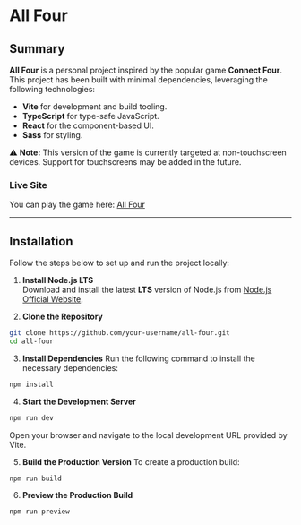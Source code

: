 # All Four

## Summary

**All Four** is a personal project inspired by the popular game **Connect Four**. This project has been built with minimal dependencies, leveraging the following technologies:

- **Vite** for development and build tooling.
- **TypeScript** for type-safe JavaScript.
- **React** for the component-based UI.
- **Sass** for styling.

⚠️ **Note:** This version of the game is currently targeted at non-touchscreen devices. Support for touchscreens may be added in the future.

### Live Site

You can play the game here: [All Four](http://all-four.s3-website.eu-west-2.amazonaws.com/)

---

## Installation

Follow the steps below to set up and run the project locally:

1. **Install Node.js LTS**  
Download and install the latest **LTS** version of Node.js from [Node.js Official Website](https://nodejs.org/).

2. **Clone the Repository**  
```bash
git clone https://github.com/your-username/all-four.git
cd all-four
```

3. **Install Dependencies**
Run the following command to install the necessary dependencies:
```bash
npm install
```

4. **Start the Development Server**
```bash
npm run dev
```
Open your browser and navigate to the local development URL provided by Vite.

5. **Build the Production Version**
To create a production build:
```bash
npm run build
```

6. **Preview the Production Build**
```bash
npm run preview
```